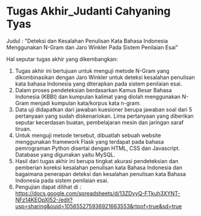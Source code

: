 # Tugas Akhir_Judanti Cahyaning Tyas

Judul : "Deteksi dan Kesalahan Penulisan Kata Bahasa Indonesia Menggunakan N-Gram dan Jaro Winkler Pada Sistem Penilaian Esai"

Hal seputar tugas akhir yang dikembangkan:
1. Tugas akhir ini bertujuan untuk menguji metode N-Gram yang dikombinasikan dengan Jaro Winkler untuk deteksi kesalahan penulisan kata bahasa Indonesia yang diterapkan pada sistem penilaian esai.
2. Dalam proses pendeteksian berdasarkan Kamus Besar Bahasa Indonesia (KBBI) dan kumpulan kalimat yang diolah menggunakan N-Gram menjadi kumpulan kata/korpus kata n-gram. 
3. Data uji didapatkan dari jawaban kuesioner berupa jawaban soal dari 5 pertanyaan yang sudah diskenariokan. Lima pertanyaan yang diberikan seputar kecerdasan buatan, pembelajaran mesin dan jaringan saraf tiruan.
4. Untuk menguji metode tersebut, dibuatlah sebuah website menggunakan framework Flask yang terdapat pada bahasa pemrograman Python disertai dengan HTML, CSS dan Javascript. Database yang digunakan yaitu MySQL.
5. Hasil dari tugas akhir ini berupa tingkat akurasi pendeteksian dan pemberian koreksi kesalahan penulisan kata Bahasa Indonesia dan bagaimana penerapan deteksi dan kesalahan penulisan kata Bahasa Indonesia pada sistem penilaian esai.
6. Pengujian dapat dilihat di : https://docs.google.com/spreadsheets/d/13ZDvyQ-FTkuh3XYNT-NFz14KEOpXI52-/edit?usp=sharing&ouid=105655275936921663553&rtpof=true&sd=true
